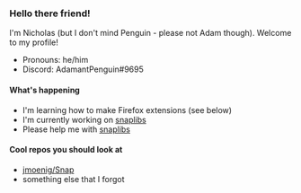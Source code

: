 ### Hello there friend!
I'm Nicholas (but I don't mind Penguin - please not Adam though). Welcome to my profile!
 - Pronouns: he/him
 - Discord: AdamantPenguin#9695
#### What's happening
 - I'm learning how to make Firefox extensions (see below)
 - I'm currently working on [snaplibs](https://github.com/AdamantPenguin/snaplibs)
 - Please help me with [snaplibs](https://github.com/AdamantPenguin/snaplibs)
#### Cool repos you should look at
 - [jmoenig/Snap](https://github.com/jmoenig/Snap)
 - something else that I forgot

<!--
**AdamantPenguin/AdamantPenguin** is a ✨ _special_ ✨ repository because its `README.md` (this file) appears on your GitHub profile.

Here are some ideas to get you started:

- 🔭 I’m currently working on ...
- 🌱 I’m currently learning ...
- 👯 I’m looking to collaborate on ...
- 🤔 I’m looking for help with ...
- 💬 Ask me about ...
- 📫 How to reach me: ...
- 😄 Pronouns: ...
- ⚡ Fun fact: ...
-->
